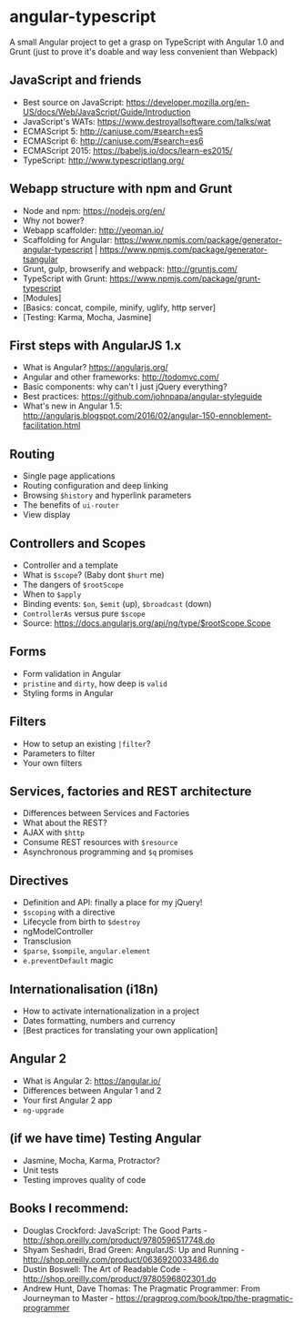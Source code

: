 # angular-typescript
A small Angular project to get a grasp on TypeScript with Angular 1.0 and Grunt (just to prove it's doable and way less convenient than Webpack)

## JavaScript and friends
 - Best source on JavaScript: https://developer.mozilla.org/en-US/docs/Web/JavaScript/Guide/Introduction
 - JavaScript's WATs: https://www.destroyallsoftware.com/talks/wat
 - ECMAScript 5: http://caniuse.com/#search=es5
 - ECMAScript 6: http://caniuse.com/#search=es6
 - ECMAScript 2015: https://babeljs.io/docs/learn-es2015/
 - TypeScript: http://www.typescriptlang.org/

## Webapp structure with npm and Grunt
 - Node and npm: https://nodejs.org/en/
 - Why not bower?
 - Webapp scaffolder: http://yeoman.io/
 - Scaffolding for Angular: https://www.npmjs.com/package/generator-angular-typescript | https://www.npmjs.com/package/generator-tsangular
 - Grunt, gulp, browserify and webpack: http://gruntjs.com/
 - TypeScript with Grunt: https://www.npmjs.com/package/grunt-typescript
 - [Modules]
 - [Basics: concat, compile, minify, uglify, http server]
 - [Testing: Karma, Mocha, Jasmine]

## First steps with AngularJS 1.x
 - What is Angular? https://angularjs.org/
 - Angular and other frameworks: http://todomvc.com/
 - Basic components: why can't I just jQuery everything?
 - Best practices: https://github.com/johnpapa/angular-styleguide
 - What's new in Angular 1.5: http://angularjs.blogspot.com/2016/02/angular-150-ennoblement-facilitation.html

## Routing
 - Single page applications
 - Routing configuration and deep linking
 - Browsing `$history` and hyperlink parameters
 - The benefits of `ui-router`
 - View display

## Controllers and Scopes
 - Controller and a template
 - What is `$scope`? (Baby dont `$hurt` me)
 - The dangers of `$rootScope`
 - When to `$apply`
 - Binding events: `$on`, `$emit` (up), `$broadcast` (down)
 - `ControllerAs` versus pure `$scope`
 - Source: https://docs.angularjs.org/api/ng/type/$rootScope.Scope

## Forms
 - Form validation in Angular
 - `pristine` and `dirty`, how deep is `valid`
 - Styling forms in Angular

## Filters
 - How to setup an existing `|filter`?
 - Parameters to filter
 - Your own filters

## Services, factories and REST architecture
 - Differences between Services and Factories
 - What about the REST?
 - AJAX with `$http`
 - Consume REST resources with `$resource`
 - Asynchronous programming and `$q` promises

## Directives
 - Definition and API: finally a place for my jQuery!
 - `$scoping` with a directive
 - Lifecycle from birth to `$destroy`
 - ngModelController
 - Transclusion
 - `$parse`, `$sompile`, `angular.element`
 - `e.preventDefault` magic

## Internationalisation (i18n)
 - How to activate internationalization in a project
 - Dates formatting, numbers and currency
 - [Best practices for translating your own application]

## Angular 2
 - What is Angular 2: https://angular.io/
 - Differences between Angular 1 and 2
 - Your first Angular 2 app
 - `ng-upgrade`

## (if we have time) Testing Angular
 - Jasmine, Mocha, Karma, Protractor?
 - Unit tests
 - Testing improves quality of code

## Books I recommend:
 - Douglas Crockford:  JavaScript: The Good Parts - http://shop.oreilly.com/product/9780596517748.do
 - Shyam Seshadri, Brad Green: AngularJS: Up and Running - http://shop.oreilly.com/product/0636920033486.do
 - Dustin Boswell: The Art of Readable Code - http://shop.oreilly.com/product/9780596802301.do
 - Andrew Hunt, Dave Thomas: The Pragmatic Programmer: From Journeyman to Master - https://pragprog.com/book/tpp/the-pragmatic-programmer
